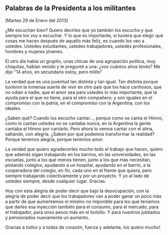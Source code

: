 Palabras de la Presidenta a los militantes
------------------------------------------

[Martes 29 de Enero del 2013]

¿Me escuchan bien? Quiero decirles que yo también los escucho y que
siempre los voy a escuchar. Y lo que es importante, si tuviera que
elegir qué cosas me hacen después de aquello más feliz, es cuando los
veo a ustedes. Ustedes estudiantes, ustedes trabajadores, ustedes
profesionales, hombres y mujeres jóvenes.

El otro día había un grupito, unas chicas de una agrupación política,
muy chiquitas, habían venido y le pregunté a una: ¿vos cuántos años
tenés? Me dijo "14 años, en secundario estoy, pero milito"

La verdad que es una juventud tan distinta y tan igual. Tan distinta
porque tuvieron la inmensa suerte de vivir en otro país que los hace
cariñosos, que no odian a nadie, que el amor sea para ustedes lo más
importante, que la ayuda para el que no tiene, para el otro compañero; y
son iguales en el compromiso con la patria, en el compromiso con la
Argentina, con los ideales.

¿Saben qué? Cuando los escucho cantar..., porque como se canta el Himno,
como lo cantan ustedes no se cantaba nunca, en la Argentina la gente
cantaba el Himno por cantarlo. Pero ahora lo vemos cantar con el alma,
saltando, con alegría. ¿Saben por qué podemos transformar la realidad?
Porque tenemos alegría, porque tenemos amor.

La verdad que quiero agradecerles mucho todo el trabajo que hacen,
quiero que además sigan trabajando en los barrios, en las universidades,
en las escuelas, junto a los que menos tienen, junto a los que más
necesitan, pintando colegios, ayudando a un hospital, ayudando en el
barrio, a la cooperadora del colegio, en fin, cada uno en el frente que
quiera, pero siempre trabajando colectivamente y por un proyecto. Y yo
al lado de ustedes siempre, desde cualquier lugar. Gracias.

Hoy con esta alegría de poder decir que bajó la desocupación, con la
alegría de poder decir que los trabajadores van a poder ganar un poco
más a partir de que aumentamos el mínimo no imponible para los que
teníamos que darles esa inyección también para el consumo, para el
mercado, para el trabajador, para unos pesos más en el bolsillo. Y para
nuestros jubilados y pensionados nuevamente un aumento.

Gracias a todos y a todas de corazón, fuerza y adelante, los quiero
mucho!
